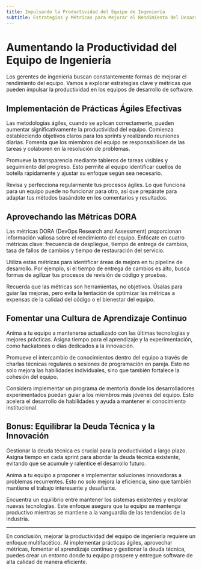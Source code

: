 ```yaml
---
title: Impulsando la Productividad del Equipo de Ingeniería
subtitle: Estrategias y Métricas para Mejorar el Rendimiento del Desarrollo de Software
---
```


# Aumentando la Productividad del Equipo de Ingeniería

Los gerentes de ingeniería buscan constantemente formas de mejorar el rendimiento del equipo. Vamos a explorar estrategias clave y métricas que pueden impulsar la productividad en los equipos de desarrollo de software.

## Implementación de Prácticas Ágiles Efectivas

Las metodologías ágiles, cuando se aplican correctamente, pueden aumentar significativamente la productividad del equipo. Comienza estableciendo objetivos claros para los sprints y realizando reuniones diarias. Fomenta que los miembros del equipo se responsabilicen de las tareas y colaboren en la resolución de problemas.

Promueve la transparencia mediante tableros de tareas visibles y seguimiento del progreso. Esto permite al equipo identificar cuellos de botella rápidamente y ajustar su enfoque según sea necesario.

Revisa y perfecciona regularmente tus procesos ágiles. Lo que funciona para un equipo puede no funcionar para otro, así que prepárate para adaptar tus métodos basándote en los comentarios y resultados.

## Aprovechando las Métricas DORA

Las métricas DORA (DevOps Research and Assessment) proporcionan información valiosa sobre el rendimiento del equipo. Enfócate en cuatro métricas clave: frecuencia de despliegue, tiempo de entrega de cambios, tasa de fallos de cambios y tiempo de restauración del servicio.

Utiliza estas métricas para identificar áreas de mejora en tu pipeline de desarrollo. Por ejemplo, si el tiempo de entrega de cambios es alto, busca formas de agilizar tus procesos de revisión de código y pruebas.

Recuerda que las métricas son herramientas, no objetivos. Úsalas para guiar las mejoras, pero evita la tentación de optimizar las métricas a expensas de la calidad del código o el bienestar del equipo.

## Fomentar una Cultura de Aprendizaje Continuo

Anima a tu equipo a mantenerse actualizado con las últimas tecnologías y mejores prácticas. Asigna tiempo para el aprendizaje y la experimentación, como hackatones o días dedicados a la innovación.

Promueve el intercambio de conocimientos dentro del equipo a través de charlas técnicas regulares o sesiones de programación en pareja. Esto no solo mejora las habilidades individuales, sino que también fortalece la cohesión del equipo.

Considera implementar un programa de mentoría donde los desarrolladores experimentados puedan guiar a los miembros más jóvenes del equipo. Esto acelera el desarrollo de habilidades y ayuda a mantener el conocimiento institucional.

## Bonus: Equilibrar la Deuda Técnica y la Innovación

Gestionar la deuda técnica es crucial para la productividad a largo plazo. Asigna tiempo en cada sprint para abordar la deuda técnica existente, evitando que se acumule y ralentice el desarrollo futuro.

Anima a tu equipo a proponer e implementar soluciones innovadoras a problemas recurrentes. Esto no solo mejora la eficiencia, sino que también mantiene el trabajo interesante y desafiante.

Encuentra un equilibrio entre mantener los sistemas existentes y explorar nuevas tecnologías. Este enfoque asegura que tu equipo se mantenga productivo mientras se mantiene a la vanguardia de las tendencias de la industria.

---
En conclusión, mejorar la productividad del equipo de ingeniería requiere un enfoque multifacético. Al implementar prácticas ágiles, aprovechar métricas, fomentar el aprendizaje continuo y gestionar la deuda técnica, puedes crear un entorno donde tu equipo prospere y entregue software de alta calidad de manera eficiente.
